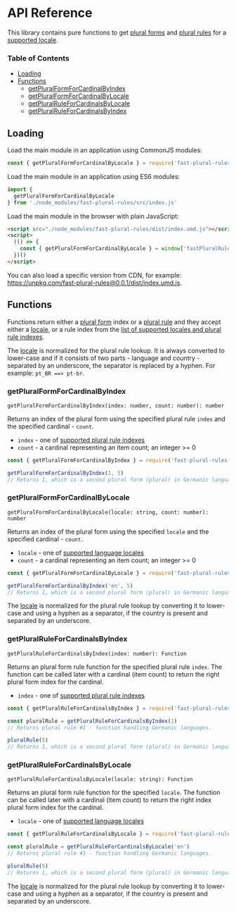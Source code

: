 # API Reference

This library contains pure functions to get [plural forms](./design.md#plural-forms) and [plural rules](./design.md#plural-rules) for a [supported locale](./languages.md#supported-languages).

### Table of Contents

- [Loading](#loading)
- [Functions](#functions)
  - [getPluralFormForCardinalByIndex](#getpluralformforcardinalbyindex)
  - [getPluralFormForCardinalByLocale](#getpluralformforcardinalbylocale)
  - [getPluralRuleForCardinalsByLocale](#getpluralruleforcardinalsbylocale)
  - [getPluralRuleForCardinalsByIndex](#getpluralruleforcardinalsbyindex)

## Loading

Load the main module in an application using CommonJS modules:

```js
const { getPluralFormForCardinalByLocale } = require('fast-plural-rules')
```

Load the main module in an application using ES6 modules:

```js
import {
  getPluralFormForCardinalByLocale
} from './node_modules/fast-plural-rules/src/index.js'
```

Load the main module in the browser with plain JavaScript:

```html
<script src="./node_modules/fast-plural-rules/dist/index.umd.js"></script>
<script>
  (() => {
    const { getPluralFormForCardinalByLocale } = window['fastPluralRules']
  })()
</script>
```

You can also load a specific version from CDN, for example: https://unpkg.com/fast-plural-rules@0.0.1/dist/index.umd.js.

## Functions

Functions return either a [plural form](./design.md#plural-forms) index or a [plural rule](./design.md#plural-rules) and they accept either a [locale](./design.md#locales), or a rule index from the [list of supported locales and plural rule indexes](./languages.md#supported-languages).

The [locale](./design.md#locales) is normalized for the plural rule lookup. It is always converted to lower-case and if it consists of two parts - language and country - separated by an underscore, the separator is replaced by a hyphen. For example: `pt_BR ==> pt-br`.

### getPluralFormForCardinalByIndex

```
getPluralFormForCardinalByIndex(index: number, count: number): number
```

Returns an index of the plural form using the specified plural rule `index` and the specified cardinal - `count`.

* `index` - one of [supported plural rule indexes](./languages.md#supported-languages)
* `count` - a cardinal representing an item count; an integer >= 0

```js
const { getPluralFormForCardinalByIndex } = require('fast-plural-rules')

getPluralFormForCardinalByIndex(1, 5)
// Returns 1, which is a second plural form (plural) in Germanic languages.
```

### getPluralFormForCardinalByLocale

```
getPluralFormForCardinalByLocale(locale: string, count: number): number
```

Returns an index of the plural form using the specified `locale` and the specified cardinal - `count`.

* `locale` - one of [supported language locales](./languages.md#supported-languages)
* `count` - a cardinal representing an item count; an integer >= 0

```js
const { getPluralFormForCardinalByLocale } = require('fast-plural-rules')

getPluralFormForCardinalByIndex('en', 5)
// Returns 1, which is a second plural form (plural) in Germanic languages.
```

The [locale](./design.md#locales) is normalized for the plural rule lookup by converting it to lower-case and using a hyphen as a separator, if the country is present and separated by an underscore.

### getPluralRuleForCardinalsByIndex

```
getPluralRuleForCardinalsByIndex(index: number): Function
```

Returns an plural form rule function for the specified plural rule `index`. The function can be called later with a cardinal (item count) to return the right plural form index for the cardinal.

* `index` - one of [supported plural rule indexes](./languages.md#supported-languages)

```js
const { getPluralRuleForCardinalsByIndex } = require('fast-plural-rules')

const pluralRule = getPluralRuleForCardinalsByIndex(1)
// Returns plural rule #1 - function handling Germanic languages.

pluralRule(5)
// Returns 1, which is a second plural form (plural) in Germanic languages.
```

### getPluralRuleForCardinalsByLocale

```
getPluralRuleForCardinalsByLocale(locale: string): Function
```

Returns an plural form rule function for the specified `locale`. The function can be called later with a cardinal (item count) to return the right index plural form index for the cardinal.

* `locale` - one of [supported language locales](./languages.md#supported-languages)

```js
const { getPluralRuleForCardinalsByLocale } = require('fast-plural-rules')

const pluralRule = getPluralRuleForCardinalsByLocale('en')
// Returns plural rule #1 - function handling Germanic languages.

pluralRule(5)
// Returns 1, which is a second plural form (plural) in Germanic languages.
```

The [locale](./design.md#locales) is normalized for the plural rule lookup by converting it to lower-case and using a hyphen as a separator, if the country is present and separated by an underscore.

